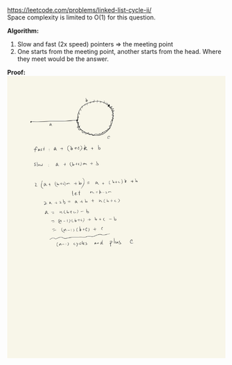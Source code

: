 https://leetcode.com/problems/linked-list-cycle-ii/ <br />
Space complexity is limited to O(1) for this question. <br />

**Algorithm:** <br />
1. Slow and fast (2x speed) pointers => the meeting point <br />
2. One starts from the meeting point, another starts from the head. Where they meet would be the answer. <br />

**Proof:**  <br />
![alt text](https://github.com/di-huang/CrackInterview/blob/main/resource/2.jpg)
